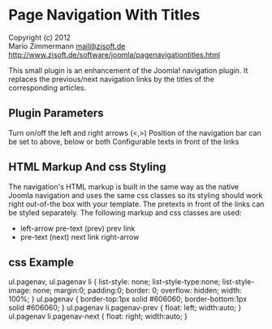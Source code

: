 Page Navigation With Titles
===========================

Copyright (c) 2012  
Mario Zimmermann <mail@zisoft.de>  
http://www.zisoft.de/software/joomla/pagenavigationtitles.html  


This small plugin is an enhancement of the Joomla! navigation plugin.
It replaces the previous/next navigation links by the titles of the 
corresponding articles.


Plugin Parameters
-----------------

Turn on/off the left and right arrows (<,>)
Position of the navigation bar can be set to above, below or both
Configurable texts in front of the links


HTML Markup And css Styling
---------------------------

The navigation's HTML markup is built in the same way as the native 
Joomla navigation and uses the same css classes so its styling should 
work right out-of-the box with your template. The pretexts in front 
of the links can be styled separately. The following markup and css 
classes are used:


  <ul class="pagenav">
    <li class="pagenav-prev">
      left-arrow 
      <span class="pagenav-prev-pretext">pre-text (prev)</span>
      <a>prev link</a>
    </li>
    <li class="pagenav-next">
      <span class="pagenav-next-pretext">pre-text (next)</span>
      <a>next link</a>
      right-arrow
    </li>
  </ul>


css Example
-----------

  ul.pagenav, ul.pagenav li {
    list-style: none; list-style-type:none; list-style-image: none;
    margin:0; padding:0; border: 0;
    overflow: hidden;
    width: 100%;
  }
  ul.pagenav {
    border-top:1px solid #606060;
    border-bottom:1px solid #606060;
  }
  ul.pagenav li.pagenav-prev { float: left; width:auto; }
  ul.pagenav li.pagenav-next { float: right; width:auto; }

